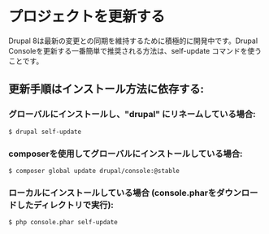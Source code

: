 # プロジェクトを更新する
Drupal 8は最新の変更との同期を維持するために積極的に開発中です。Drupal Consoleを更新する一番簡単で推奨される方法は、self-update コマンドを使うことです。

## 更新手順はインストール方法に依存する:

### グローバルにインストールし、"drupal" にリネームしている場合:
```
$ drupal self-update
```

### composerを使用してグローバルにインストールしている場合:
```
$ composer global update drupal/console:@stable
```

### ローカルにインストールしている場合 (console.pharをダウンロードしたディレクトリで実行):
```
$ php console.phar self-update
```
